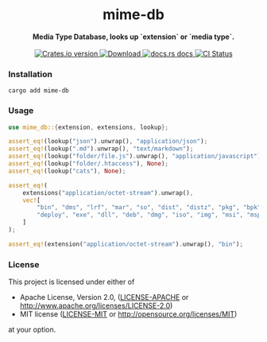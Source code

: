 <h1 align="center">mime-db</h1>
<div align="center">
  <strong>
    Media Type Database, looks up `extension` or `media type`.
  </strong>
</div>

<br />

<div align="center">
  <!-- Crates version -->
  <a href="https://crates.io/crates/mime-db">
    <img src="https://img.shields.io/crates/v/mime-db.svg"
    alt="Crates.io version" />
  </a>
  <!-- Downloads -->
  <a href="https://crates.io/crates/mime-db">
    <img src="https://img.shields.io/crates/d/mime-db.svg"
      alt="Download" />
  </a>
  <!-- docs.rs docs -->
  <a href="https://docs.rs/mime-db">
    <img src="https://img.shields.io/badge/mime-db.svg"
      alt="docs.rs docs" />
  </a>
  <!-- CI status -->
  <a href="https://github.com/trek-rs/mime-db/actions">
    <img src="https://github.com/trek-rs/mime-db/workflows/CI/badge.svg"
      alt="CI Status" />
  </a>
</div>

### Installation

```shell
cargo add mime-db
```

### Usage

```rust
use mime_db::{extension, extensions, lookup};

assert_eq!(lookup("json").unwrap(), "application/json");
assert_eq!(lookup(".md").unwrap(), "text/markdown");
assert_eq!(lookup("folder/file.js").unwrap(), "application/javascript");
assert_eq!(lookup("folder/.htaccess"), None);
assert_eq!(lookup("cats"), None);

assert_eq!(
    extensions("application/octet-stream").unwrap(),
    vec![
        "bin", "dms", "lrf", "mar", "so", "dist", "distz", "pkg", "bpk", "dump", "elc",
        "deploy", "exe", "dll", "deb", "dmg", "iso", "img", "msi", "msp", "msm", "buffer"
    ]
);

assert_eq!(extension("application/octet-stream").unwrap(), "bin");

```

### License

This project is licensed under either of

- Apache License, Version 2.0, ([LICENSE-APACHE](LICENSE-APACHE) or
  http://www.apache.org/licenses/LICENSE-2.0)
- MIT license ([LICENSE-MIT](LICENSE-MIT) or
  http://opensource.org/licenses/MIT)

at your option.
